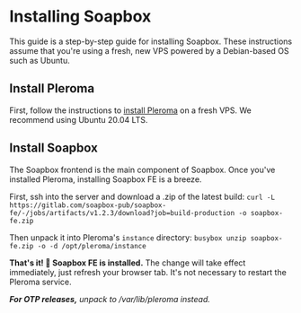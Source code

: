 # Installing Soapbox

This guide is a step-by-step guide for installing Soapbox. These instructions assume that you're using a fresh, new VPS powered by a Debian-based OS such as Ubuntu.

## Install Pleroma

First, follow the instructions to [install Pleroma](https://docs-develop.pleroma.social/backend/installation/debian_based_en/) on a fresh VPS. We recommend using Ubuntu 20.04 LTS.

## Install Soapbox

The Soapbox frontend is the main component of Soapbox. Once you've installed Pleroma, installing Soapbox FE is a breeze.

First, ssh into the server and download a .zip of the latest build: ``curl -L https://gitlab.com/soapbox-pub/soapbox-fe/-/jobs/artifacts/v1.2.3/download?job=build-production -o soapbox-fe.zip``

Then unpack it into Pleroma's ``instance`` directory: ``busybox unzip soapbox-fe.zip -o -d /opt/pleroma/instance``

**That's it! 🎉 Soapbox FE is installed.** The change will take effect immediately, just refresh your browser tab. It's not necessary to restart the Pleroma service.

***For OTP releases,*** *unpack to /var/lib/pleroma instead.*
